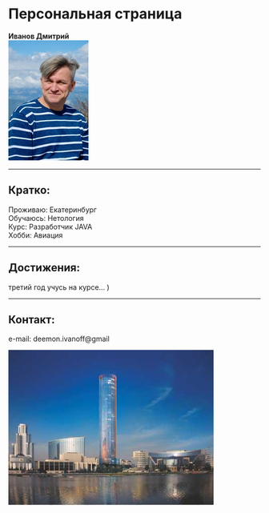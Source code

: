 # **Персональная страница**

**Иванов Дмитрий**  
![myPhoto](diPhotoCropped_160x240.jpg "Dmitry's photo")  

---
## Кратко:  
Проживаю: Екатеринбург  
Обучаюсь: Нетология  
Курс: Разработчик JAVA  
Хобби: Авиация  

---  

## Достижения:  
третий год учусь на курсе... )  

---  

## Контакт:  
e-mail: deemon.ivanoff@gmail

![photoEkat](towerIset.jpg "Tower Iset photo")